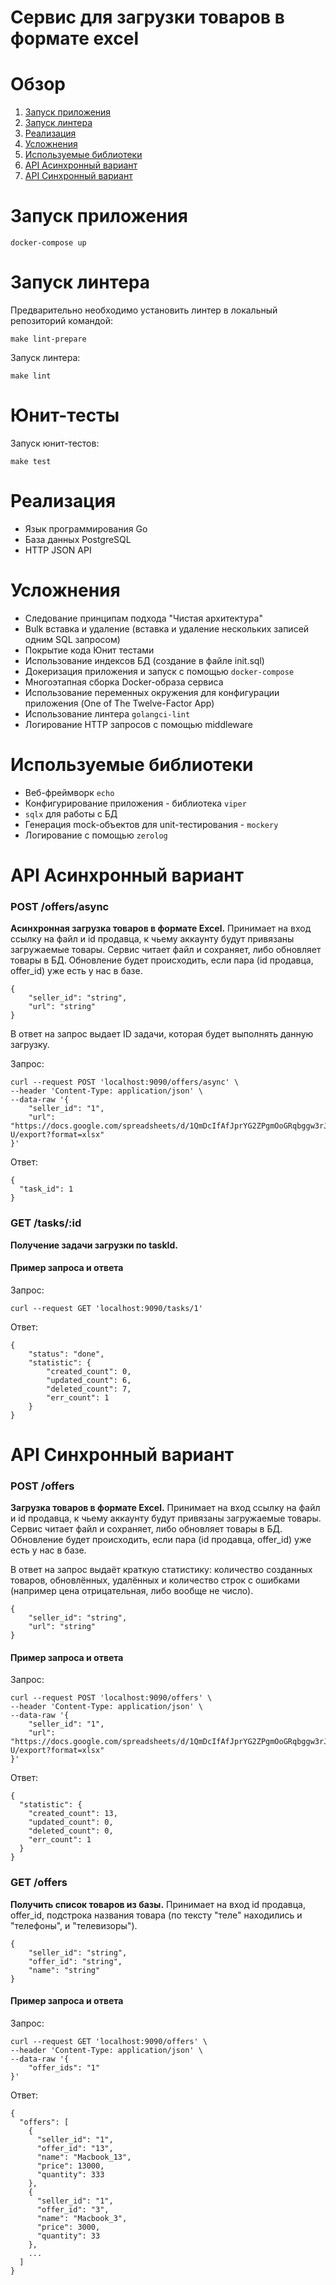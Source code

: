 # Сервис для загрузки товаров в формате excel

<!-- ToC start -->
# Обзор

1. [Запуск приложения](#Запуск-приложения)
1. [Запуск линтера](#Запуск-линтера)
1. [Реализация](#Реализация)
1. [Усложнения](#Реализация)
1. [Используемые библиотеки](#Используемые-библиотеки)
1. [API Асинхронный вариант](#API-Асинхронный-вариант)
1. [API Синхронный вариант](#API-Синхронный-вариант)
<!-- ToC end -->

# Запуск приложения
```
docker-compose up
``` 

# Запуск линтера
Предварительно необходимо установить линтер в локальный репозиторий командой:
```
make lint-prepare
```
Запуск линтера:
```
make lint
```

# Юнит-тесты
Запуск юнит-тестов:
```
make test
```

# Реализация
- Язык программирования Go
- База данных PostgreSQL
- HTTP JSON API
# Усложнения
- Следование принципам подхода "Чистая архитектура"
- Bulk вставка и удаление (вставка и удаление нескольких записей одним SQL запросом)
- Покрытие кода Юнит тестами
- Использование индексов БД (создание в файле init.sql)
- Докеризация приложения и запуск с помощью `docker-compose`
- Многоэтапная сборка Docker-образа сервиса
- Использование переменных окружения для конфигурации приложения (One of The Twelve-Factor App)
- Использование линтера `golangci-lint`
- Логирование HTTP запросов с помощью middleware
# Используемые библиотеки
- Веб-фреймворк `echo`
- Конфигурирование приложения - библиотека `viper`
- `sqlx` для работы с БД
- Генерация mock-объектов для unit-тестирования - `mockery`
- Логирование с помощью `zerolog`

# API Асинхронный вариант
### POST /offers/async
**Асинхронная загрузка товаров в формате Excel.**
Принимает на вход ссылку на файл и id продавца, к чьему аккаунту будут привязаны загружаемые товары. Сервис читает файл и сохраняет, либо обновляет товары в БД. Обновление будет происходить, если пара (id продавца, offer_id) уже есть у нас в базе. 

```
{
    "seller_id": "string",
    "url": "string"
}
```
В ответ на запрос выдает ID задачи, которая будет выполнять данную загрузку.

Запрос:
```
curl --request POST 'localhost:9090/offers/async' \
--header 'Content-Type: application/json' \
--data-raw '{
    "seller_id": "1",
    "url": "https://docs.google.com/spreadsheets/d/1QmDcIfAfJprYG2ZPgmOoGRqbggw3rJ5b9yi3iW_oP-U/export?format=xlsx"
}'
```
Ответ:
```
{
  "task_id": 1
}
```

### GET /tasks/:id
**Получение задачи загрузки по taskId.**
#### Пример запроса и ответа
Запрос:
```
curl --request GET 'localhost:9090/tasks/1'
```
Ответ:
```
{
    "status": "done",
    "statistic": {
        "created_count": 0,
        "updated_count": 6,
        "deleted_count": 7,
        "err_count": 1
    }
}
```

# API Синхронный вариант
### POST /offers
**Загрузка товаров в формате Excel.**
Принимает на вход ссылку на файл и id продавца, к чьему аккаунту будут привязаны загружаемые товары. Сервис читает файл и сохраняет, либо обновляет товары в БД. Обновление будет происходить, если пара (id продавца, offer_id) уже есть у нас в базе. 

В ответ на запрос выдаёт краткую статистику: количество созданных товаров, обновлённых, удалённых и количество строк с ошибками (например цена отрицательная, либо вообще не число).
```
{
    "seller_id": "string",
    "url": "string"
}
```

#### Пример запроса и ответа
Запрос:
```
curl --request POST 'localhost:9090/offers' \
--header 'Content-Type: application/json' \
--data-raw '{
    "seller_id": "1",
    "url": "https://docs.google.com/spreadsheets/d/1QmDcIfAfJprYG2ZPgmOoGRqbggw3rJ5b9yi3iW_oP-U/export?format=xlsx"
}'
```
Ответ:
```
{
  "statistic": {
    "created_count": 13,
    "updated_count": 0,
    "deleted_count": 0,
    "err_count": 1
  }
}
```

### GET /offers
**Получить список товаров из базы.**
Принимает на вход id продавца, offer_id, подстрока названия товара (по тексту "теле" находились и "телефоны", и "телевизоры").
```
{
    "seller_id": "string",
    "offer_id": "string",
    "name": "string"
}
```
#### Пример запроса и ответа
Запрос:
```
curl --request GET 'localhost:9090/offers' \
--header 'Content-Type: application/json' \
--data-raw '{
    "offer_ids": "1"
}'
```
Ответ:
```
{
  "offers": [
    {
      "seller_id": "1",
      "offer_id": "13",
      "name": "Macbook_13",
      "price": 13000,
      "quantity": 333
    },
    {
      "seller_id": "1",
      "offer_id": "3",
      "name": "Macbook_3",
      "price": 3000,
      "quantity": 33
    },
    ...
  ]
}
```

